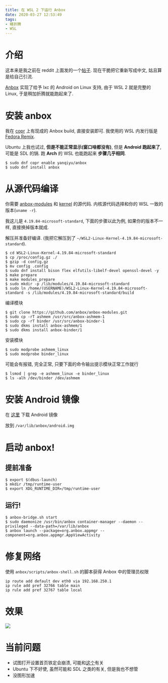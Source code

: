 ```yaml
---
title: 在 WSL 2 下运行 Anbox
date: 2020-03-27 12:53:49
tags: 
- 瞎折腾
- WSL
---
```


# 介绍

这本来是我之前在 reddit 上面发的一个[帖子](https://www.reddit.com/r/bashonubuntuonwindows/comments/eofn5s/run_anbox_on_wsl_2/). 现在干脆把它重新写成中文, 姑且算是给自己引流.

[Anbox](https://anbox.io/) 实现了给予 lxc 的 Android on Linux 支持, 由于 WSL 2 就是完整的 Linux, 于是稍加折腾就能跑起来了. 

# 安装 anbox

我在 [copr](https://copr.fedorainfracloud.org/coprs/yanqiyu/anbox/) 上有现成的 Anbox build, 直接安装即可. 我使用的 WSL 内发行版是 [Fedora Remix](https://github.com/WhitewaterFoundry/Fedora-Remix-for-WSL).

Ubuntu 上我也试过, **但是不能正常显示(窗口啥都没有)**, 但是 **Android 跑起来了**, 可能是 SDL 的锅. 跑 **Arch** 的 WSL 也能跑起来 **步骤几乎相同**.
    
    $ sudo dnf copr enable yanqiyu/anbox
    $ sudo dnf install anbox

# 从源代码编译

你需要 [anbox-modules](https://github.com/anbox/anbox-modules) 和 [kernel](https://github.com/microsoft/WSL2-Linux-Kernel/releases) 的源代码. 内核源代码选择和你的 WSL 一致的版本(`uname -r`).

我这儿是 `4.19.84-microsoft-standard`, 下面的步骤以此为例, 如果你的版本不一样, 直接换掉版本就成.

解压并准备好编译. (我把它解压到了 `~/WSL2-Linux-Kernel-4.19.84-microsoft-standard`).

    $ cd WSL2-Linux-Kernel-4.19.84-microsoft-standard
    $ cp /proc/config.gz ./
    $ gzip -d config.gz
    $ mv config .config
    $ sudo dnf install bison flex elfutils-libelf-devel openssl-devel -y
    $ make prepare
    $ make modules_prepare
    $ sudo mkdir -p /lib/modules/4.19.84-microsoft-standard
    $ sudo ln /home/(USERNAME)/WSL2-Linux-Kernel-4.19.84-microsoft-standard -s /lib/modules/4.19.84-microsoft-standard/build

编译模块

    $ git clone https://github.com/anbox/anbox-modules.git
    $ sudo cp -rT ashmem /usr/src/anbox-ashmem-1
    $ sudo cp -rT binder /usr/src/anbox-binder-1
    $ sudo dkms install anbox-ashmem/1
    $ sudo dkms install anbox-binder/1

安装模块

    $ sudo modprobe ashmem_linux
    $ sudo modprobe binder_linux

可能会有报错, 完全正常, 只要下面的命令输出提示模块正常工作就行

    $ lsmod | grep -e ashmem_linux -e binder_linux
    $ ls -alh /dev/binder /dev/ashmem

# 安装 Android 镜像

在 [这里](https://build.anbox.io/android-images) 下载 Android 镜像

放到 `/var/lib/anbox/android.img`

# 启动 anbox!

## 提前准备

    $ export $(dbus-launch)
    $ mkdir /tmp/runtime-user
    $ export XDG_RUNTIME_DIR=/tmp/runtime-user

## 运行!

    $ anbox-bridge.sh start
    $ sudo daemonize /usr/bin/anbox container-manager --daemon --privileged --data-path=/var/lib/anbox
    $ anbox launch --package=org.anbox.appmgr --component=org.anbox.appmgr.AppViewActivity

# 修复网络

使用 `anbox/scripts/anbox-shell.sh` 的脚本获得 Anbox 中的管理员权限

    ip route add default dev eth0 via 192.168.250.1
    ip rule add pref 32766 table main
    ip rule add pref 32767 table local

# 效果

![](/img/anbox-in-wsl/1.png)


# 当前问题

* 试图打开设置首页铁定会崩溃, 可能和[这个](https://github.com/anbox/anbox-modules/issues/41)有关
* Ubuntu 下不好使, 虽然可能和 SDL 之类的有关, 但是我也不想管
* 没图形加速